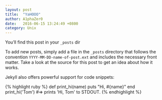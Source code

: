 ```yaml
---
layout: post
title:  "YaHOOO"
author: A1phaZer0
date:   2016-06-15 13:24:49 +0800
category: Unix
---
```

You’ll find this post in your `_posts` dir

<!--more-->
To add new posts, simply add a file in the `_posts` directory that follows the convention `YYYY-MM-DD-name-of-post.ext` and includes the necessary front matter. Take a look at the source for this post to get an idea about how it works.

Jekyll also offers powerful support for code snippets:

{% highlight ruby %}
def print_hi(name)
  puts "Hi, #{name}"
end
print_hi('Tom')
#=> prints 'Hi, Tom' to STDOUT.
{% endhighlight %}

